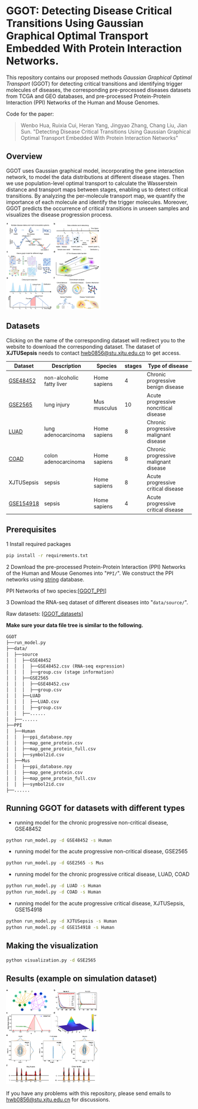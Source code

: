 # GGOT: Detecting Disease Critical Transitions Using Gaussian Graphical Optimal Transport Embedded With Protein Interaction Networks.

This repository contains our proposed methods *Gaussian Graphical Optimal Transport* (GGOT) for detecting critical transitions and identifying trigger molecules of diseases, the corresponding pre-processed diseases datasets from TCGA and GEO databases, and pre-processed Protein-Protein Interaction (PPI) Networks of the Human and Mouse Genomes.

Code for the paper:

> Wenbo Hua, Ruixia Cui, Heran Yang, Jingyao Zhang, Chang Liu, Jian Sun. "Detecting Disease Critical Transitions Using Gaussian Graphical Optimal Transport Embedded With Protein Interaction Networks"

<!-- [[arxiv]](https://arxiv.org/abs/1907.03907) -->

## Overview

GGOT uses Gaussian graphical model, incorporating the gene interaction network, to model the data distributions at different disease stages. Then we use population-level optimal transport to calculate the Wasserstein distance and transport maps between stages, enabling us to detect critical transitions. By analyzing the per-molecule transport map, we quantify the importance of each molecule and identify the trigger molecules. Moreover, GGOT predicts the occurrence of critical transitions in unseen samples and visualizes the disease progression process.

<img src="assets/Overview.png" alt="Overview" style="zoom: 25%;" />

## Datasets

Clicking on the name of the corresponding dataset will redirect you to the website to download the corresponding dataset. The dataset of **XJTUSepsis** needs to contact hwb0856@stu.xjtu.edu.cn to get access.

| Dataset                                                                | Description               | Species      | stages | Type of disease                       |
| ---------------------------------------------------------------------- | ------------------------- | ------------ | ------ | ------------------------------------- |
| [GSE48452](https://www.ncbi.nlm.nih.gov/geo/query/acc.cgi?acc=GSE48452)   | non-alcoholic fatty liver | Home sapiens | 4      | Chronic progressive benign disease    |
| [GSE2565](https://www.ncbi.nlm.nih.gov/geo/query/acc.cgi?acc=GSE2565)     | lung injury               | Mus musculus | 10     | Acute progressive noncritical disease |
| [LUAD](https://portal.gdc.cancer.gov/projects/TCGA-LUAD)                  | lung adenocarcinoma       | Home sapiens | 8      | Chronic progressive malignant disease |
| [COAD](https://portal.gdc.cancer.gov/projects/TCGA-COAD)                  | colon adenocarcinoma      | Home sapiens | 8      | Chronic progressive malignant disease |
| XJTUSepsis                                                             | sepsis                    | Home sapiens | 8      | Acute progressive critical disease    |
| [GSE154918](https://www.ncbi.nlm.nih.gov/geo/query/acc.cgi?acc=GSE154918) | sepsis                    | Home sapiens | 4      | Acute progressive critical disease    |

## Prerequisites

1 Install required packages

```bash
pip install -r requirements.txt
```

2 Download the pre-processed Protein-Protein Interaction (PPI) Networks of the Human and Mouse Genomes into "`PPI/`". We construct the PPI networks using [string](https://string-db.org) database.

PPI Networks of two species:[[GGOT_PPI](https://drive.google.com/file/d/1Gxp5MpbQQ3l4wRtxBOYSaGVxdYS6e7Xy/view?usp=sharing)]

3 Download the RNA-seq dataset of different diseases into "`data/source/`".

Raw datasets: [[GGOT_datasets](https://drive.google.com/file/d/1c0SqU3dq22lE5qNlW7wbKG5UqoHKS83_/view?usp=sharing)]

**Make sure your data file tree is similar to the following.**

```
GGOT
├──run_model.py
├──data/
│  ├──source
│  │  ├──GSE48452
│  │  │  ├──GSE48452.csv (RNA-seq expression)
│  │  │  ├──group.csv (stage information)
│  │  ├──GSE2565
│  │  │  ├──GSE48452.csv
│  │  │  ├──group.csv
│  │  ├──LUAD
│  │  │  ├──LUAD.csv
│  │  │  ├──group.csv
│  │  ├──......
│  ├──......
├──PPI
│  ├──Human
│  │  ├──ppi_database.npy
│  │  ├──map_gene_protein.csv
│  │  ├──map_gene_protein_full.csv
│  │  ├──symbol2id.csv
│  ├──Mus
│  │  ├──ppi_database.npy
│  │  ├──map_gene_protein.csv
│  │  ├──map_gene_protein_full.csv
│  │  ├──symbol2id.csv
├──......
```

## Running GGOT for datasets with different types

- running model for the chronic progressive non-critical disease, GSE48452

```bash
python run_model.py -d GSE48452 -s Human
```

- running model for the acute progressive non-critical disease, GSE2565

```bash
python run_model.py -d GSE2565 -s Mus
```

- running model for the chronic progressive critical disease, LUAD, COAD

```bash
python run_model.py -d LUAD -s Human
python run_model.py -d COAD -s Human
```

- running model for the acute progressive critical disease, XJTUSepsis, GSE154918

```bash
python run_model.py -d XJTUSepsis -s Human
python run_model.py -d GSE154918 -s Human
```

## Making the visualization

```bash
python visualization.py -d GSE2565
```

## Results (example on simulation dataset)

<img src="assets/Numsim.png" alt="Overview" style="zoom:25%;">

If you have any problems with this repository, please send emails to hwb0856@stu.xjtu.edu.cn for discussions.

